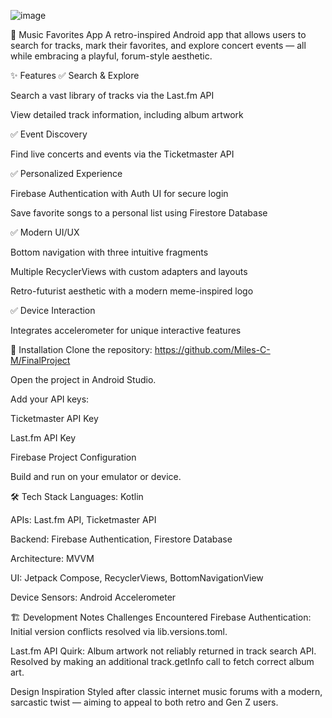 ![image](https://github.com/user-attachments/assets/1c44f81e-6158-4857-b094-1e9ab9b16de4)

🎵 Music Favorites App
A retro-inspired Android app that allows users to search for tracks, mark their favorites, and explore concert events — all while embracing a playful, forum-style aesthetic.

✨ Features
✅ Search & Explore

Search a vast library of tracks via the Last.fm API

View detailed track information, including album artwork

✅ Event Discovery

Find live concerts and events via the Ticketmaster API

✅ Personalized Experience

Firebase Authentication with Auth UI for secure login

Save favorite songs to a personal list using Firestore Database

✅ Modern UI/UX

Bottom navigation with three intuitive fragments

Multiple RecyclerViews with custom adapters and layouts

Retro-futurist aesthetic with a modern meme-inspired logo

✅ Device Interaction

Integrates accelerometer for unique interactive features

🚀 Installation
Clone the repository:
https://github.com/Miles-C-M/FinalProject

Open the project in Android Studio.

Add your API keys:

Ticketmaster API Key

Last.fm API Key

Firebase Project Configuration

Build and run on your emulator or device.

🛠️ Tech Stack
Languages: Kotlin

APIs: Last.fm API, Ticketmaster API

Backend: Firebase Authentication, Firestore Database

Architecture: MVVM

UI: Jetpack Compose, RecyclerViews, BottomNavigationView

Device Sensors: Android Accelerometer

🏗️ Development Notes
Challenges Encountered
Firebase Authentication: Initial version conflicts resolved via lib.versions.toml.

Last.fm API Quirk: Album artwork not reliably returned in track search API. Resolved by making an additional track.getInfo call to fetch correct album art.

Design Inspiration
Styled after classic internet music forums with a modern, sarcastic twist — aiming to appeal to both retro and Gen Z users.
